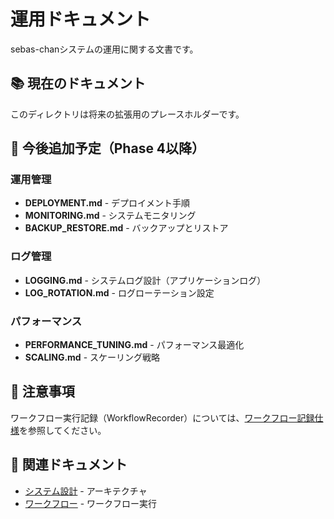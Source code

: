 # 運用ドキュメント

sebas-chanシステムの運用に関する文書です。

## 📚 現在のドキュメント

このディレクトリは将来の拡張用のプレースホルダーです。

## 🎯 今後追加予定（Phase 4以降）

### 運用管理

- **DEPLOYMENT.md** - デプロイメント手順
- **MONITORING.md** - システムモニタリング
- **BACKUP_RESTORE.md** - バックアップとリストア

### ログ管理

- **LOGGING.md** - システムログ設計（アプリケーションログ）
- **LOG_ROTATION.md** - ログローテーション設定

### パフォーマンス

- **PERFORMANCE_TUNING.md** - パフォーマンス最適化
- **SCALING.md** - スケーリング戦略

## 📝 注意事項

ワークフロー実行記録（WorkflowRecorder）については、[ワークフロー記録仕様](../workflows/RECORDING_SPEC.md)を参照してください。

## 🔗 関連ドキュメント

- [システム設計](../design/) - アーキテクチャ
- [ワークフロー](../workflows/) - ワークフロー実行
